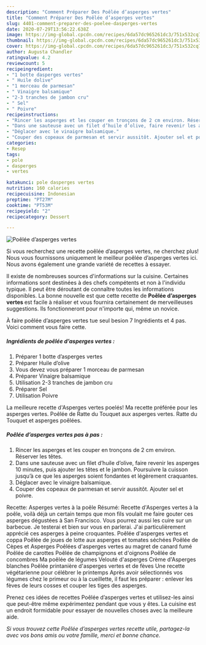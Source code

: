 ```yaml
---
description: "Comment Préparer Des Poêlée d’asperges vertes"
title: "Comment Préparer Des Poêlée d’asperges vertes"
slug: 4401-comment-preparer-des-poelee-dasperges-vertes
date: 2020-07-29T13:56:22.638Z
image: https://img-global.cpcdn.com/recipes/6da57dc965261dc3/751x532cq70/poelee-dasperges-vertes-photo-principale-de-la-recette.jpg
thumbnail: https://img-global.cpcdn.com/recipes/6da57dc965261dc3/751x532cq70/poelee-dasperges-vertes-photo-principale-de-la-recette.jpg
cover: https://img-global.cpcdn.com/recipes/6da57dc965261dc3/751x532cq70/poelee-dasperges-vertes-photo-principale-de-la-recette.jpg
author: Augusta Chandler
ratingvalue: 4.2
reviewcount: 5
recipeingredient:
- "1 botte dasperges vertes"
- " Huile dolive"
- "1 morceau de parmesan"
- " Vinaigre balsamique"
- "2-3 tranches de jambon cru"
- " Sel"
- " Poivre"
recipeinstructions:
- "Rincer les asperges et les couper en tronçons de 2 cm environ. Réserver les têtes."
- "Dans une sauteuse avec un filet d’huile d’olive, faire revenir les asperges 10 minutes, puis ajouter les têtes et le jambon. Poursuivre la cuisson jusqu’à ce que les asperges soient fondantes et légèrement craquantes."
- "Déglacer avec le vinaigre balsamique."
- "Couper des copeaux de parmesan et servir aussitôt. Ajouter sel et poivre."
categories:
- Resep
tags:
- pole
- dasperges
- vertes

katakunci: pole dasperges vertes 
nutrition: 160 calories
recipecuisine: Indonesian
preptime: "PT27M"
cooktime: "PT53M"
recipeyield: "2"
recipecategory: Dessert

---
```



![Poêlée d’asperges vertes](https://img-global.cpcdn.com/recipes/6da57dc965261dc3/751x532cq70/poelee-dasperges-vertes-photo-principale-de-la-recette.jpg)

Si vous recherchez une recette poêlée d’asperges vertes, ne cherchez plus! Nous vous fournissons uniquement le meilleur poêlée d’asperges vertes ici. Nous avons également une grande variété de recettes à essayer.

Il existe de nombreuses sources d'informations sur la cuisine. Certaines informations sont destinées à des chefs compétents et non à l'individu typique. Il peut être déroutant de connaître toutes les informations disponibles. La bonne nouvelle est que cette recette de <strong> Poêlée d’asperges vertes </strong> est facile à réaliser et vous fournira certainement de merveilleuses suggestions. Ils fonctionneront pour n'importe qui, même un novice.

<!--inarticleads1-->

À faire poêlée d’asperges vertes tue seul besion 7 Ingrédients et 4 pas. Voici comment vous faire cette.

##### Ingrédients de poêlée d’asperges vertes :

1. Préparer 1 botte d’asperges vertes
1. Préparer  Huile d’olive
1. Vous devez vous préparer 1 morceau de parmesan
1. Préparer  Vinaigre balsamique
1. Utilisation 2-3 tranches de jambon cru
1. Préparer  Sel
1. Utilisation  Poivre


La meilleure recette d&#39;Asperges vertes poelés! Ma recette préférée pour les asperges vertes. Poêlée de Ratte du Touquet aux asperges vertes. Ratte du Touquet et asperges poêlées. 

<!--inarticleads2-->

##### Poêlée d’asperges vertes pas à pas :

1. Rincer les asperges et les couper en tronçons de 2 cm environ. Réserver les têtes.
1. Dans une sauteuse avec un filet d’huile d’olive, faire revenir les asperges 10 minutes, puis ajouter les têtes et le jambon. Poursuivre la cuisson jusqu’à ce que les asperges soient fondantes et légèrement craquantes.
1. Déglacer avec le vinaigre balsamique.
1. Couper des copeaux de parmesan et servir aussitôt. Ajouter sel et poivre.


Recette: Asperges vertes à la poêle Résumé: Recette d&#39;Asperges vertes à la poêle, voilà déjà un certain temps que mon fils voulait me faire gouter ces asperges dégustées à San Francisco. Vous pourrez aussi les cuire sur un barbecue. Je testerai et bien sur vous en parlerai. J&#39;ai particulièrement apprécié ces asperges à peine croquantes. Poêlée d&#39;asperges vertes et coppa Poêlée de joues de lotte aux asperges et tomates séchées Poêlée de Cèpes et Asperges Poêlées d&#39;asperges vertes au magret de canard fumé Poêlée de carottes Poêlée de champignons et d&#39;oignons Poêlée de concombres Ma poêlée de légumes Velouté d&#39;asperges Crème d&#39;Asperges blanches Poêlée printanière d&#39;asperges vertes et de fèves Une recette végétarienne pour célébrer le printemps Après avoir sélectionnés vos légumes chez le primeur ou à la cueillette, il faut les préparer : enlever les fèves de leurs cosses et couper les tiges des asperges. 

<!--inarticleads1-->

<p>
Prenez ces idées de recettes Poêlée d’asperges vertes et utilisez-les ainsi que peut-être même expérimentez pendant que vous y êtes. La cuisine est un endroit formidable pour essayer de nouvelles choses avec la meilleure aide.
</p>

<p>
<i>Si vous trouvez cette Poêlée d’asperges vertes recette utile, partagez-la avec vos bons amis ou votre famille, merci et bonne chance.</i>
</p>
